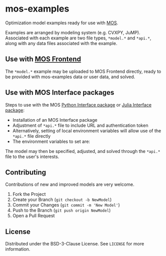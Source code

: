 # mos-examples
Optimization model examples ready for use with [MOS](https://fuinn.ie/mos).

Examples are arranged by modeling system (e.g. CVXPY, JuMP). Associated with each example are two file types, ``*model.*`` and ``*api.*``, along with any data files associated with the example.

## Use with [MOS Frontend](https://mos.fuinn.ie)
The ``*model.*`` example may be uploaded to MOS Frontend directly, ready to be provided with mos-examples data or user data, and solved.


## Use with MOS Interface packages

Steps to use with the MOS [Python Interface package](https://github.com/Fuinn/mos-interface-py) or 
[Julia Interface package](https://github.com/Fuinn/mos-interface-jl):

* Installation of an MOS Interface package
* Adjustment of ``*api.*`` file to include URL and authentication token
* Alternatively, setting of local environment variables will allow use of the ``*api.*`` file directly
* The environment variables to set are:

The model may then be specified, adjusted, and solved through the ``*api.*`` file to the user's interests.

<!-- CONTRIBUTING -->
## Contributing

Contributions of new and improved models are very welcome.

1. Fork the Project
2. Create your Branch (`git checkout -b NewModel`)
3. Commit your Changes (`git commit -m 'New Model'`)
4. Push to the Branch (`git push origin NewModel`)
5. Open a Pull Request



<!-- LICENSE -->
## License

Distributed under the BSD-3-Clause License. See `LICENSE` for more information.

